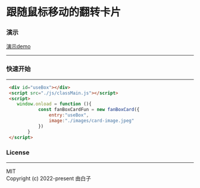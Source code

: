 跟随鼠标移动的翻转卡片
==

### 演示
[演示demo](http://democard.wuhupoo.cn/)
<hr/>


### 快速开始

<hr/>

```html
 <div id="useBox"></div>
 <script src="./js/classMain.js"></script>
 <script>
    window.onload = function (){
            const fanBoxCardFun = new fanBoxCard({
                entry:"useBox",
                image:"./images/card-image.jpeg"
            })
        }
 </script>
```

### License

<Hr/>
MIT
<br/>
Copyright (c) 2022-present 由白子

